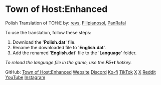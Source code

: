 # Town of Host:Enhanced
Polish Translation of TOH:E by: [revs](https://github.com/revsx), [Filipianosol](https://github.com/Filipianosol), [PanRafal](https://github.com/PanRafaI)

To use the translation, follow these steps: 
1. Download the '**Polish.dat**' file.
2. Rename the downloaded file to '**English.dat**'.
3. Add the renamed '**English.dat**' file to the '**Language**' folder.
   
_To reload the language file in the game, use the **F5+t** hotkey._

GitHub: [Town of Host:Enhanced](https://github.com/0xDrMoe/TownofHost-Enhanced#town-of-host-enhanced) [Website](https://tohre.dev) [Discord](https://discord.com/invite/tohe) [Ko-fi](https://ko-fi.com/TOHE) [TikTok](https://www.tiktok.com/@TOHEnhanced) [X](https://twitter.com/TOHEnhanced) [X](https://twitter.com/TOHEnhanced) [Reddit](https://www.reddit.com/r/TOHE/) [YouTube](https://www.youtube.com/@TOHEnhanced) [Instagram](https://www.instagram.com/tohenhanced/)
